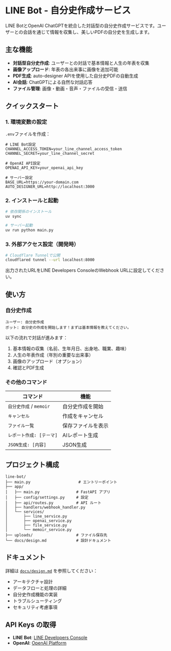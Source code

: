 # LINE Bot - 自分史作成サービス

LINE BotとOpenAI ChatGPTを統合した対話型の自分史作成サービスです。ユーザーとの会話を通じて情報を収集し、美しいPDFの自分史を生成します。

## 主な機能

- **対話型自分史作成**: ユーザーとの対話で基本情報と人生の年表を収集
- **画像アップロード**: 年表の各出来事に画像を追加可能
- **PDF生成**: auto-designer APIを使用した自分史PDFの自動生成
- **AI会話**: ChatGPTによる自然な対話応答
- **ファイル管理**: 画像・動画・音声・ファイルの受信・送信

## クイックスタート

### 1. 環境変数の設定

`.env`ファイルを作成：

```env
# LINE Bot設定
CHANNEL_ACCESS_TOKEN=your_line_channel_access_token
CHANNEL_SECRET=your_line_channel_secret

# OpenAI API設定
OPENAI_API_KEY=your_openai_api_key

# サーバー設定
BASE_URL=https://your-domain.com
AUTO_DESIGNER_URL=http://localhost:3000
```

### 2. インストールと起動

```bash
# 依存関係のインストール
uv sync

# サーバー起動
uv run python main.py
```

### 3. 外部アクセス設定（開発時）

```bash
# Cloudflare Tunnelで公開
cloudflared tunnel --url localhost:8000
```

出力されたURLをLINE Developers ConsoleのWebhook URLに設定してください。

## 使い方

### 自分史作成

```
ユーザー: 自分史作成
ボット: 自分史の作成を開始します！まずは基本情報を教えてください。
```

以下の流れで対話が進みます：
1. 基本情報の収集（名前、生年月日、出身地、職業、趣味）
2. 人生の年表作成（年別の重要な出来事）
3. 画像のアップロード（オプション）
4. 確認とPDF生成

### その他のコマンド

| コマンド | 機能 |
|----------|------|
| `自分史作成` / `memoir` | 自分史作成を開始 |
| `キャンセル` | 作成をキャンセル |
| `ファイル一覧` | 保存ファイルを表示 |
| `レポート作成: [テーマ]` | AIレポート生成 |
| `JSON生成: [内容]` | JSON生成 |

## プロジェクト構成

```
line-bot/
├── main.py                     # エントリーポイント
├── app/
│   ├── main.py                # FastAPI アプリ
│   ├── config/settings.py     # 設定
│   ├── api/routes.py          # API ルート
│   ├── handlers/webhook_handler.py
│   └── services/
│       ├── line_service.py
│       ├── openai_service.py
│       ├── file_service.py
│       └── memoir_service.py
├── uploads/                   # ファイル保存先
└── docs/design.md             # 設計ドキュメント
```

## ドキュメント

詳細は [`docs/design.md`](docs/design.md) を参照してください：
- アーキテクチャ設計
- データフローと処理の詳細
- 自分史作成機能の実装
- トラブルシューティング
- セキュリティ考慮事項

## API Keys の取得

- **LINE Bot**: [LINE Developers Console](https://developers.line.biz/)
- **OpenAI**: [OpenAI Platform](https://platform.openai.com/)
